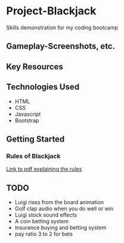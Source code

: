 # Project-Blackjack
Skills demonstration for my coding bootcamp
## Gameplay-Screenshots, etc.

## Key Resources

## Technologies Used
* HTML
* CSS
* Javascript
* Bootstrap

## Getting Started

### Rules of Blackjack
[Link to pdf explaining the rules](assets/other/Rules-for-Basic-Blackjack.pdf)

## TODO
* Luigi rises from the board animation
* Golf clap audio when you do well or win
* Luigi stock sound effects 
* A coin betting system
* Insurance buying and betting system
* pay ratio 3 to 2 for bets


<!-- A README.md file with these sections:

☐ <Your game's title>: A description of your game. Background info of the game is a nice touch.

☐ Screenshot(s): Images of your actual game.

Note: if you edit your README.md on the github website editor, you can copy and paste image files directly to your markdown.

☐ Technologies Used: List of the technologies used, e.g., JavaScript, HTML, CSS...

☐ Getting Started: In this section include the link to your deployed game and any instructions you deem important.

☐ Next Steps: Planned future enhancements (icebox items).

Note: Don't underestimate the value of a well crafted README.md. The README.md introduces your project to prospective employers and forms their first impression of your work!

☐ Frequent commits (at least 1 every day) dating back to the very beginning of the project. Never delete you repo to "start over".

Commit messages should be in the present tense, e.g., "Style game board" instead of "Styled game board".

Be sure to create the repo on your personal GitHub account and ensure that it is "public". -->

